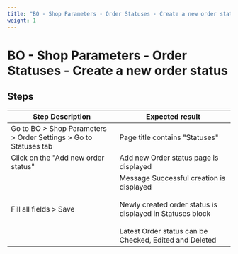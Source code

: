 ```yaml
---
title: "BO - Shop Parameters - Order Statuses - Create a new order status"
weight: 1
---
```


# BO - Shop Parameters - Order Statuses - Create a new order status
## Steps
| Step Description | Expected result |
| ----- | ----- |
| Go to BO > Shop Parameters  > Order Settings > Go to Statuses tab | Page title contains "Statuses" |
| Click on the "Add new order status" | Add new Order status page is displayed |
| Fill all fields > Save | Message Successful creation is displayed<br><br>Newly created order status is displayed in Statuses block<br><br>Latest Order status can be Checked, Edited and Deleted |
